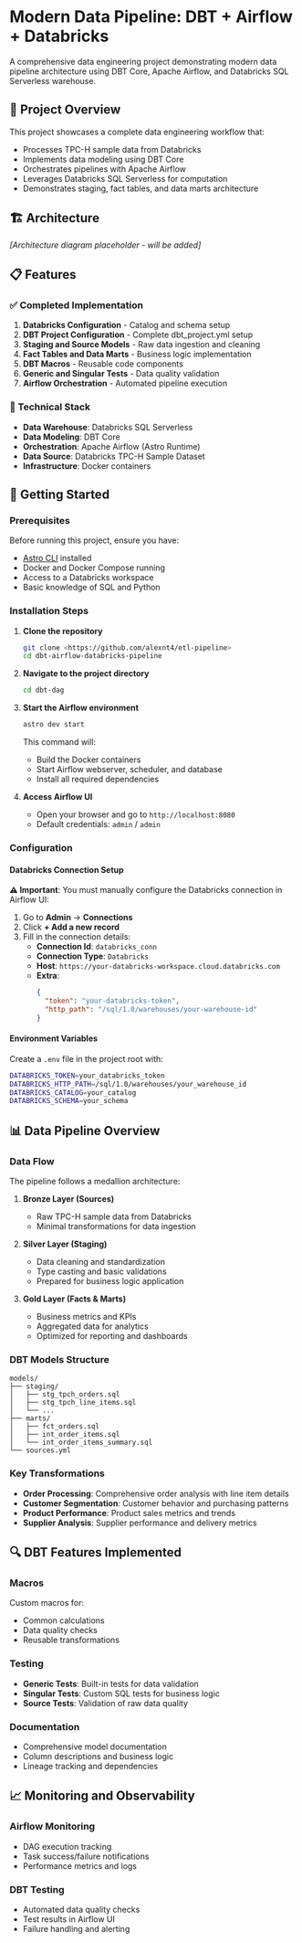 # Modern Data Pipeline: DBT + Airflow + Databricks

A comprehensive data engineering project demonstrating modern data pipeline architecture using DBT Core, Apache Airflow, and Databricks SQL Serverless warehouse.

## 🎯 Project Overview

This project showcases a complete data engineering workflow that:
- Processes TPC-H sample data from Databricks
- Implements data modeling using DBT Core
- Orchestrates pipelines with Apache Airflow
- Leverages Databricks SQL Serverless for computation
- Demonstrates staging, fact tables, and data marts architecture

## 🏗️ Architecture

*[Architecture diagram placeholder - will be added]*

## 📋 Features

### ✅ Completed Implementation
1. **Databricks Configuration** - Catalog and schema setup
2. **DBT Project Configuration** - Complete dbt_project.yml setup
3. **Staging and Source Models** - Raw data ingestion and cleaning
4. **Fact Tables and Data Marts** - Business logic implementation
5. **DBT Macros** - Reusable code components
6. **Generic and Singular Tests** - Data quality validation
7. **Airflow Orchestration** - Automated pipeline execution

### 🔧 Technical Stack
- **Data Warehouse**: Databricks SQL Serverless
- **Data Modeling**: DBT Core
- **Orchestration**: Apache Airflow (Astro Runtime)
- **Data Source**: Databricks TPC-H Sample Dataset
- **Infrastructure**: Docker containers

## 🚀 Getting Started

### Prerequisites

Before running this project, ensure you have:
- [Astro CLI](https://docs.astronomer.io/astro/cli/install-cli) installed
- Docker and Docker Compose running
- Access to a Databricks workspace
- Basic knowledge of SQL and Python

### Installation Steps

1. **Clone the repository**
   ```bash
   git clone <https://github.com/alexnt4/etl-pipeline>
   cd dbt-airflow-databricks-pipeline
   ```

2. **Navigate to the project directory**
   ```bash
   cd dbt-dag
   ```

3. **Start the Airflow environment**
   ```bash
   astro dev start
   ```
   This command will:
   - Build the Docker containers
   - Start Airflow webserver, scheduler, and database
   - Install all required dependencies

4. **Access Airflow UI**
   - Open your browser and go to `http://localhost:8080`
   - Default credentials: `admin` / `admin`

### Configuration

#### Databricks Connection Setup

**⚠️ Important**: You must manually configure the Databricks connection in Airflow UI:

1. Go to **Admin** → **Connections**
2. Click **+ Add a new record**
3. Fill in the connection details:
   - **Connection Id**: `databricks_conn`
   - **Connection Type**: `Databricks`
   - **Host**: `https://your-databricks-workspace.cloud.databricks.com`
   - **Extra**: 
     ```json
     {
       "token": "your-databricks-token",
       "http_path": "/sql/1.0/warehouses/your-warehouse-id"
     }
     ```

#### Environment Variables

Create a `.env` file in the project root with:
```bash
DATABRICKS_TOKEN=your_databricks_token
DATABRICKS_HTTP_PATH=/sql/1.0/warehouses/your_warehouse_id
DATABRICKS_CATALOG=your_catalog
DATABRICKS_SCHEMA=your_schema
```

## 📊 Data Pipeline Overview

### Data Flow

The pipeline follows a medallion architecture:

1. **Bronze Layer (Sources)**
   - Raw TPC-H sample data from Databricks
   - Minimal transformations for data ingestion

2. **Silver Layer (Staging)**
   - Data cleaning and standardization
   - Type casting and basic validations
   - Prepared for business logic application

3. **Gold Layer (Facts & Marts)**
   - Business metrics and KPIs
   - Aggregated data for analytics
   - Optimized for reporting and dashboards

### DBT Models Structure

```
models/
├── staging/
│   ├── stg_tpch_orders.sql
│   ├── stg_tpch_line_items.sql
│   └── ...
├── marts/
│   ├── fct_orders.sql
│   ├── int_order_items.sql
│   └── int_order_items_summary.sql
└── sources.yml
```

### Key Transformations

- **Order Processing**: Comprehensive order analysis with line item details
- **Customer Segmentation**: Customer behavior and purchasing patterns
- **Product Performance**: Product sales metrics and trends
- **Supplier Analysis**: Supplier performance and delivery metrics

## 🔍 DBT Features Implemented

### Macros
Custom macros for:
- Common calculations
- Data quality checks
- Reusable transformations

### Testing
- **Generic Tests**: Built-in tests for data validation
- **Singular Tests**: Custom SQL tests for business logic
- **Source Tests**: Validation of raw data quality

### Documentation
- Comprehensive model documentation
- Column descriptions and business logic
- Lineage tracking and dependencies

## 📈 Monitoring and Observability

### Airflow Monitoring
- DAG execution tracking
- Task success/failure notifications
- Performance metrics and logs

### DBT Testing
- Automated data quality checks
- Test results in Airflow UI
- Failure handling and alerting

